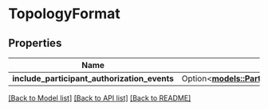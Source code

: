# TopologyFormat

## Properties

Name | Type | Description | Notes
------------ | ------------- | ------------- | -------------
**include_participant_authorization_events** | Option<[**models::ParticipantAuthorizationTopologyFormat**](ParticipantAuthorizationTopologyFormat.md)> |  | [optional]

[[Back to Model list]](../README.md#documentation-for-models) [[Back to API list]](../README.md#documentation-for-api-endpoints) [[Back to README]](../README.md)


